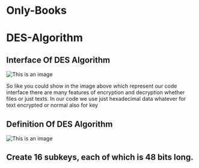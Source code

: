 # Only-Books
# DES-Algorithm
## Interface Of DES Algorithm 

![This is an image](sh4.jpg)<br/>

So like you could show in the image above which represent our code interface there are many features of encryption and decryption whether files or just texts.
In our code we use just hexadecimal data whatever for text encrypted or normal also for key

## Definition Of DES Algorithm 

![This is an image](1.PNG)<br/>

## Create 16 subkeys, each of which is 48 bits long.
